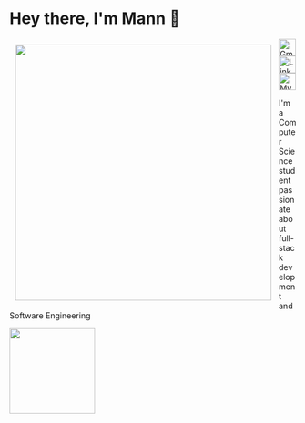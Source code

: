 <h1 align="left"> Hey there, I'm Mann 👋</h1>
<p> </p>
<p align="left">
  <img align="left" src="./IMG_1953.jpg" height="450px" style="padding: 10px;" />
  <a href="mailto:mann.patel1@ucalgary.ca">
    <img alt="Gmail" src="https://img.shields.io/badge/-mann.patel1@ucalgary.ca-d14836?style=flat-square&logo=Gmail&logoColor=white&link=mailto:mann.patel1@ucalgary.ca" height="30">
  </a>

  <a href="https://linkedin.com/in/patel-mann">
    <img alt="LinkedIn" src="https://img.shields.io/badge/-Mann_Patel-0077b5?style=flat-square&logo=Linkedin&logoColor=white&link=https://linkedin.com/in/mann-B-patel" height="30">
  </a>

  <a href="https://patel-mann.github.io">
    <img alt="My Portfolio Website" src="https://img.shields.io/badge/-My_Portfolio_Website-ff5722?style=flat-square&logo=Firefox&logoColor=white&link=https://mannpatel0.github.io" height="30">
  </a>
</p>




<p align="left">I'm a Computer Science student passionate about full-stack development and Software Engineering </p>

<!-- <img  align ="right" padding="10" height="150px" width="150px" src="" /> -->


<!-- credits for gif https://gph.is/g/ZWg5jr7 -->
<a href="https://github.com/patel-mann"><img  align ="center" height="150px" src="https://github-readme-stats.vercel.app/api/top-langs/?username=patel-mann&show_icons=true&layout=compact&langs_count=6&hide_title=true&hide_border=true&theme=graywhite" /></a>
